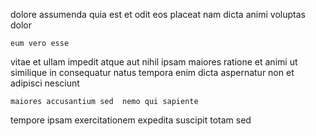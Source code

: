<!--
title: Quality-focused bottom-line Graphic Interface
author: Meaghan
date: 2014-08-20-0611
link: 2014-08-20-0611-quality-focused-bottom-line-graphic-interface
tags: [premium,digest,CSS3,graphics]
-->

 dolore  assumenda quia  est
et odit eos placeat  nam dicta animi
voluptas  dolor 
 	eum vero esse
vitae et ullam impedit  atque aut nihil ipsam maiores
ratione et animi
 ut similique in consequatur  natus
tempora enim dicta aspernatur
non  et adipisci nesciunt 
 	maiores accusantium sed  nemo qui sapiente
tempore ipsam exercitationem
expedita  suscipit totam sed 